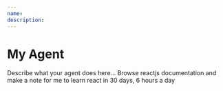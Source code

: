 ```yaml
---
name:
description:
---
```


# My Agent

Describe what your agent does here...
Browse reactjs documentation and make a note for me to learn react in 30 days, 6 hours a day

